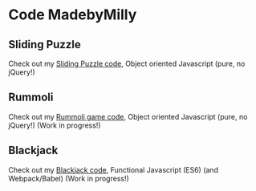 # Code MadebyMilly

## Sliding Puzzle
Check out my [Sliding Puzzle code](https://madebymilly.github.io/slidingpuzzle), Object oriented Javascript (pure, no jQuery!)

## Rummoli
Check out my [Rummoli game code](https://madebymilly.github.io/rummoli), Object oriented Javascript (pure, no jQuery!)
(Work in progress!)

## Blackjack
Check out my [Blackjack code](https://madebymilly.github.io/blackjack), Functional Javascript (ES6) (and Webpack/Babel)
(Work in progress!)

